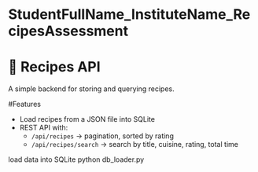 # StudentFullName_InstituteName_RecipesAssessment

# 🍴 Recipes API 

A simple backend for storing and querying recipes.

#Features
- Load recipes from a JSON file into SQLite
- REST API with:
  - `/api/recipes` → pagination, sorted by rating
  - `/api/recipes/search` → search by title, cuisine, rating, total time

load data into SQLite
python db_loader.py

